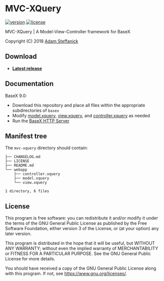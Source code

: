 # MVC-XQuery

[![version][version-badge]][CHANGELOG] [![license][license-badge]][LICENSE]

MVC-XQuery | A Model-View-Controller framework for BaseX 

Copyright (C) 2018 [Adam Steffanick](https://www.steffanick.com/adam/)

## Download
* [**Latest release**](https://github.com/AdamSteffanick/mvc-xquery/releases/latest)

## Documentation
BaseX 9.0:

* Download this repository and place all files within the appropriate subdirectories of `basex`
* Modify [model.xquery], [view.xquery], and [controller.xquery] as needed
* Run the [BaseX HTTP Server](http://docs.basex.org/wiki/Startup#HTTP_Server)

## Manifest tree
The `mvc-xquery` directory should contain:

```
├── CHANGELOG.md
├── LICENSE
├── README.md
└── webapp
    ├── controller.xquery
    ├── model.xquery
    └── view.xquery

1 directory, 6 files
```

## License
This program is free software: you can redistribute it and/or modify it under the terms of the GNU General Public License as published by the Free Software Foundation, either version 3 of the License, or (at your option) any later version.

This program is distributed in the hope that it will be useful, but WITHOUT ANY WARRANTY; without even the implied warranty of MERCHANTABILITY or FITNESS FOR A PARTICULAR PURPOSE. See the GNU General Public License for more details.

You should have received a copy of the GNU General Public License along with this program. If not, see <https://www.gnu.org/licenses/>.

[CHANGELOG]: ./CHANGELOG.md
[version-badge]: https://img.shields.io/badge/mvc--xquery-v0.0.2-0038e2.svg?style=flat-square
[LICENSE]: ./LICENSE
[license-badge]: https://img.shields.io/badge/license-GPL-0038e2.svg?style=flat-square

[model.xquery]: ./webapp/model.xquery
[view.xquery]: ./webapp/view.xquery
[controller.xquery]: ./webapp/controller.xquery
